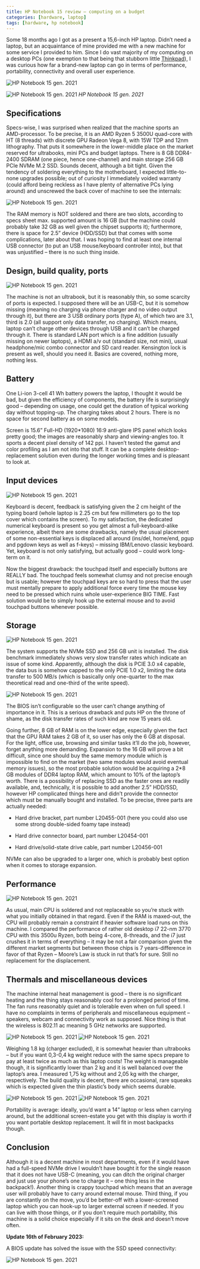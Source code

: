 ```yaml
---
title: HP Notebook 15 review – computing on a budget
categories: [hardware, laptop]
tags: [hardware, hp notebook]
---
```


Some 18 months ago I got as a present a 15,6-inch HP laptop. Didn’t need a laptop, but an acquaintance of mine provided me with a new machine for some service I provided to him. Since I do vast majority of my computing on a desktop PCs (one exemption to that being that stubborn little <a href="https://sbozich.github.io/posts/thinkpad-x201-review/" target="_blank">Thinkpad</a>), I was curious how far a brand-new laptop can go in terms of performance, portability, connectivity and overall user experience.

![HP Notebook 15 gen. 2021](https://sbozich.github.io/assets/15112301.jpg) 

![HP Notebook 15 gen. 2021](https://sbozich.github.io/assets/15112302.jpg) _HP Notebook 15 gen. 2021_

## Specifications

Specs-wise, I was surprised when realized that the machine sports an AMD-processor. To be precise, it is an AMD Ryzen 5 3500U quad-core with HT (8 threads) with discrete GPU Radeon Vega 8, with 15W TDP and 12nm lithography. That puts it somewhere in the lower-middle place on the market reserved for ultrabooks, mini PCs and budget laptops. There is 8 GB DDR4-2400 SDRAM (one piece, hence one-channel) and main storage 256 GB PCIe NVMe M.2 SSD. Sounds decent, although a bit tight. Given the tendency of soldering everything to the motherboard, I expected little-to-none upgrades possible; out of curiosity I immediately voided warranty (could afford being reckless as I have plenty of alternative PCs lying around) and unscrewed the back cover of machine to see the internals:

![HP Notebook 15 gen. 2021](https://sbozich.github.io/assets/15112303.jpg) 

The RAM memory is NOT soldered and there are two slots, according to specs sheet max. supported amount is 16 GB (but the machine could probably take 32 GB as well given the chipset supports it); furthermore, there is space for 2.5” device (HDD/SSD) but that comes with some complications, later about that. I was hoping to find at least one internal USB connector (to put an USB mouse/keyboard controller into), but that was unjustified – there is no such thing inside. 

## Design, build quality, ports

![HP Notebook 15 gen. 2021](https://sbozich.github.io/assets/15112304.jpg) 

The machine is not an ultrabook, but it is reasonably thin, so some scarcity of ports is expected. I supposed there will be an USB-C, but it is somehow missing (meaning no charging via phone charger and no video output through it), but there are 3 USB ordinary ports (type A), of which two are 3.1, third is 2.0 (all support only data transfer, no charging). Which means, laptop can’t charge other devices through USB and it can’t be charged through it. There is standard LAN port which is a fine addition (usually missing on newer laptops), a HDMI a/v out (standard size, not mini), usual headphone/mic combo connector and SD card reader. Kensington lock is present as well, should you need it. Basics are covered, nothing more, nothing less.

## Battery

One Li-ion 3-cell 41 Wh battery powers the laptop, I thought it would be bad, but given the efficiency of components, the battery life is surprisingly good – depending on usage, one could get the duration of typical working day without topping-up. The charging takes about 2 hours. There is no space for second battery as on some models.

Screen is 15.6” Full-HD (1920*1080) 16:9 anti-glare IPS panel which looks pretty good; the images are reasonably sharp and viewing-angles too. It sports a decent pixel density of 142 ppi. I haven’t tested the gamut and color profiling as I am not into that stuff. It can be a complete desktop-replacement solution even during the longer working times and is pleasant to look at.

## Input devices

![HP Notebook 15 gen. 2021](https://sbozich.github.io/assets/15112305.jpg) 

Keyboard is decent, feedback is satisfying given the 2 cm height of the typing board (whole laptop is 2.25 cm but few millimeters go to the top cover which contains the screen). To my satisfaction, the dedicated numerical keyboard is present so you get almost a full-keyboard-alike experience, albeit there are some drawbacks, namely the usual placement of some non-essential keys is displaced all around (ins/del, home/end, pgup and pgdown keys as well as f-keys) – missing IBM/Lenovo classic keyboard. Yet, keyboard is not only satisfying, but actually good – could work long-term on it.

Now the biggest drawback: the touchpad itself and especially buttons are REALLY bad. The touchpad feels somewhat clumsy and not precise enough but is usable; however the touchpad keys are so hard to press that the user must mentally prepare to apply additional force every time the mouse key need to be pressed which ruins whole user-experience BIG TIME. Fast solution would be to simply hook up the external mouse and to avoid touchpad buttons whenever possible.


## Storage

![HP Notebook 15 gen. 2021](https://sbozich.github.io/assets/15112305a.jpg) 

The system supports the NVMe SSD and 256 GB unit is installed. The disk benchmark immediately shows very slow transfer rates which indicate an issue of some kind. Apparently, although the disk is PCIE 3.0 x4 capable, the data bus is somehow capped to the only PCIE 1.0 x2, limiting the data transfer to 500 MB/s (which is basically only one-quarter to the max theoretical read and one-third of the write speed). 

![HP Notebook 15 gen. 2021](https://sbozich.github.io/assets/15112305b.jpg) 

The BIOS isn’t configurable so the user can’t change anything of importance in it. This is a serious drawback and puts HP on the throne of shame, as the disk transfer rates of such kind are now 15 years old.

Going further, 8 GB of RAM is on the lower edge, especially given the fact that the GPU RAM takes 2 GB of it, so user has only the 6 GB at disposal. For the light, office use, browsing and similar tasks it’ll do the job, however, forget anything more demanding. Expansion to the 16 GB will prove a bit difficult, since one should buy the same memory module which is impossible to find on the market (two same modules would avoid eventual memory issues), so the most probable solution would be acquiring a 2*8 GB modules of DDR4 laptop RAM, which amount to 10% of the laptop’s worth. There is a possibility of replacing SSD as the faster ones are readily available, and, technically, it is possible to add another 2.5” HDD/SSD, however HP complicated things here and didn’t provide the connector which must be manually bought and installed. To be precise, three parts are actually needed:

* Hard drive bracket, part number L20455-001 (here you could also use some strong double-sided foamy tape instead)

* Hard drive connector board, part number L20454-001

* Hard drive/solid-state drive cable, part number L20456-001

NVMe can also be upgraded to a larger one, which is probably best option when it comes to storage expansion. 

## Performance

![HP Notebook 15 gen. 2021](https://sbozich.github.io/assets/15112305c.jpg) 

As usual, main CPU is soldered and not replaceable so you’re stuck with what you initially obtained in that regard. Even if the RAM is maxed-out, the CPU will probably remain a constraint if heavier software load runs on this machine. I compared the performance of rather old desktop i7 22-nm 3770 CPU with this 3500u Ryzen, both being 4-core, 8-threads, and the i7 just crushes it in terms of everything – it may be not a fair comparison given the different market segments but between those chips is 7 years-difference in favor of that Ryzen – Moore’s Law is stuck in rut that’s for sure. Still no replacement for the displacement.

## Thermals and miscellaneous devices

The machine internal heat management is good – there is no significant heating and the thing stays reasonably cool for a prolonged period of time. The fan runs reasonably quiet and is tolerable even when on full speed.  I have no complaints in terms of peripherals and miscellaneous equipment – speakers, webcam and connectivity work as supposed. Nice thing is that the wireless is 802.11 ac meaning 5 GHz networks are supported.

![HP Notebook 15 gen. 2021](https://sbozich.github.io/assets/15112306.jpg) 
![HP Notebook 15 gen. 2021](https://sbozich.github.io/assets/15112307.jpg)

Weighing 1.8 kg (charger excluded), it is somewhat heavier than ultrabooks – but if you want 0,3-0,4 kg weight reduce with the same specs prepare to pay at least twice as much as this laptop costs! The weight is manageable though, it is significantly lower than 2 kg and it is well balanced over the laptop’s area. I measured 1,75 kg without and 2,05 kg with the charger, respectively. The build quality is decent, there are occasional, rare squeaks which is expected given the thin plastic’s body which seems durable. 

![HP Notebook 15 gen. 2021](https://sbozich.github.io/assets/15112308.jpg)
![HP Notebook 15 gen. 2021](https://sbozich.github.io/assets/15112309.jpg)

Portability is average: ideally, you’d want a 14” laptop or less when carrying around, but the additional screen-estate you get with this display is worth if you want portable desktop replacement. It will fit in most backpacks though.

## Conclusion

Although it is a decent machine in most departments, even if it would have had a full-speed NVMe drive I wouldn’t have bought it for the single reason that it does not have USB-C (meaning, you can ditch the original charger and just use your phone’s one to charge it – one thing less in the backpack!). Another thing is crappy touchpad which means that an average user will probably have to carry around external mouse. Third thing, if you are constantly on the move, you’d be better-off with a lower-screened laptop which you can hook-up to larger external screen if needed. If you can live with those things, or if you don’t require much portability, this machine is a solid choice especially if it sits on the desk and doesn’t move often. 

**Update 16th of February 2023:**

A BIOS update has solved the issue with the SSD speed connectivity:

![HP Notebook 15 gen. 2021](https://sbozich.github.io/assets/15112310.jpg)

